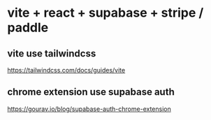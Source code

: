 # vite + react + supabase + stripe / paddle

## vite use tailwindcss

https://tailwindcss.com/docs/guides/vite

## chrome extension use supabase auth

https://gourav.io/blog/supabase-auth-chrome-extension